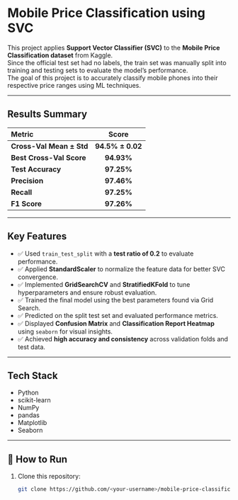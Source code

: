 # Mobile Price Classification using SVC

This project applies **Support Vector Classifier (SVC)** to the **Mobile Price Classification dataset** from Kaggle.  
Since the official test set had no labels, the train set  was manually split into training and testing sets to evaluate the model’s performance.  
The goal of this project is to accurately classify mobile phones into their respective price ranges using ML techniques.

---

## Results Summary

|  Metric                  |  Score           |
|:-------------------------|:----------------:|
| **Cross-Val Mean ± Std** | **94.5% ± 0.02** |
| **Best Cross-Val Score** | **94.93%**       |
| **Test Accuracy**        | **97.25%**       |
| **Precision**            | **97.46%**       |
| **Recall**               | **97.25%**       |
| **F1 Score**             | **97.26%**       |

---

##  Key Features
- ✅ Used `train_test_split` with a **test ratio of 0.2** to evaluate performance.  
- ✅ Applied **StandardScaler** to normalize the feature data for better SVC convergence.  
- ✅ Implemented **GridSearchCV** and **StratifiedKFold** to tune hyperparameters and ensure robust evaluation.  
- ✅ Trained the final model using the best parameters found via Grid Search.  
- ✅ Predicted on the split test set and evaluated performance metrics.  
- ✅ Displayed **Confusion Matrix** and **Classification Report Heatmap** using `seaborn` for visual insights.  
- ✅ Achieved **high accuracy and consistency** across validation folds and test data.  

---

##  Tech Stack
- Python  
- scikit-learn  
- NumPy  
- pandas  
- Matplotlib  
- Seaborn  

---

## 📂 How to Run
1. Clone this repository:
   ```bash
   git clone https://github.com/<your-username>/mobile-price-classification.git
